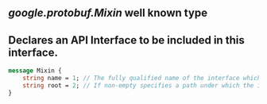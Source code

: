 *google.protobuf.Mixin* well known type
---
Declares an API Interface to be included in this interface.
---
```proto
message Mixin {
    string name = 1; // The fully qualified name of the interface which is included.
    string root = 2; // If non-empty specifies a path under which the interface is served.
}
```